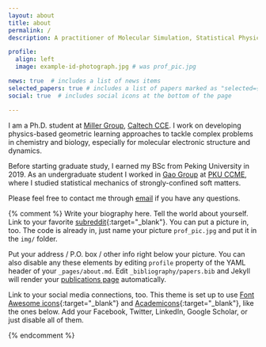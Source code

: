 ```yaml
---
layout: about
title: about
permalink: /
description: A practitioner of Molecular Simulation, Statistical Physics, and Machine Learning. 

profile:
  align: left
  image: example-id-photograph.jpg # was prof_pic.jpg

news: true  # includes a list of news items
selected_papers: true # includes a list of papers marked as "selected={true}"
social: true  # includes social icons at the bottom of the page

---
```


I am a Ph.D. student at <a href="https://millergroup.caltech.edu/Miller_Group/Home.html">Miller Group</a>, <a href="https://cce.caltech.edu/">Caltech CCE</a>. I work on developing physics-based geometric learning approaches to tackle complex problems in chemistry and biology, especially for molecular electronic structure and dynamics.

Before starting graduate study, I earned my BSc from Peking University in 2019. As an undergraduate student I worked in <a href="https://www.chem.pku.edu.cn/gaoyq/">Gao Group</a> at <a href="https://www.chem.pku.edu.cn/en/">PKU CCME</a>, where I studied statistical mechanics of strongly-confined soft matters. 

Please feel free to contact me through <a href="mailto:zqiao@caltech.edu">email</a> if you have any questions. 

{% comment %} 
Write your biography here. Tell the world about yourself. Link to your favorite [subreddit](http://reddit.com){:target="\_blank"}. You can put a picture in, too. The code is already in, just name your picture `prof_pic.jpg` and put it in the `img/` folder.

Put your address / P.O. box / other info right below your picture. You can also disable any these elements by editing `profile` property of the YAML header of your `_pages/about.md`. Edit `_bibliography/papers.bib` and Jekyll will render your [publications page](/al-folio/publications/) automatically.

Link to your social media connections, too. This theme is set up to use [Font Awesome icons](http://fortawesome.github.io/Font-Awesome/){:target="\_blank"} and [Academicons](https://jpswalsh.github.io/academicons/){:target="\_blank"}, like the ones below. Add your Facebook, Twitter, LinkedIn, Google Scholar, or just disable all of them.

{% endcomment %}
